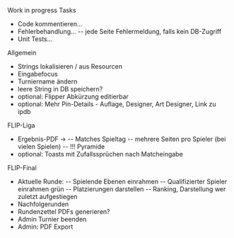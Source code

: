 Work in progress Tasks
- Code kommentieren...
- Fehlerbehandlung...
-- jede Seite Fehlermeldung, falls kein DB-Zugriff
- Unit Tests...

Allgemein
- Strings lokalisieren / aus Resourcen
- Eingabefocus
- Turniername ändern
- leere String in DB speichern?
- optional: Flipper Abkürzung editierbar
- optional: Mehr Pin-Details - Auflage, Designer, Art Designer, Link zu ipdb

FLIP-Liga
- Ergebnis-PDF -> 
-- Matches Spieltag
-- mehrere Seiten pro Spieler (bei vielen Spielen)
-- !!! Pyramide
- optional: Toasts mit Zufallssprüchen nach Matcheingabe

FLIP-Final
- Aktuelle Runde:
-- Spielende Ebenen einrahmen
-- Qualifizierter Spieler einrahmen grün
-- Platzierungen darstellen
-- Ranking, Darstellung wer zuletzt aufgestiegen
- Nachfolgerunden
- Rundenzettel PDFs generieren?
- Admin Turnier beenden
- Admin: PDF Export 